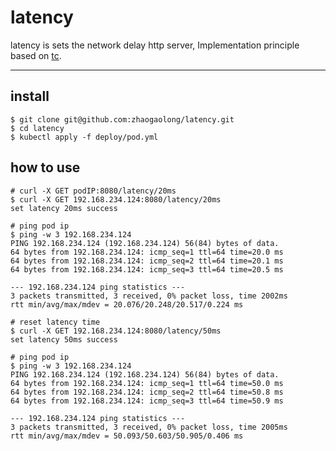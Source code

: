 # latency

latency is sets the network delay http server, Implementation principle based on [tc](https://tldp.org/HOWTO/Traffic-Control-HOWTO/intro.html).

---

## install

```shell
$ git clone git@github.com:zhaogaolong/latency.git
$ cd latency
$ kubectl apply -f deploy/pod.yml
```

## how to use

```shell
# curl -X GET podIP:8080/latency/20ms
$ curl -X GET 192.168.234.124:8080/latency/20ms
set latency 20ms success

# ping pod ip
$ ping -w 3 192.168.234.124
PING 192.168.234.124 (192.168.234.124) 56(84) bytes of data.
64 bytes from 192.168.234.124: icmp_seq=1 ttl=64 time=20.0 ms
64 bytes from 192.168.234.124: icmp_seq=2 ttl=64 time=20.1 ms
64 bytes from 192.168.234.124: icmp_seq=3 ttl=64 time=20.5 ms

--- 192.168.234.124 ping statistics ---
3 packets transmitted, 3 received, 0% packet loss, time 2002ms
rtt min/avg/max/mdev = 20.076/20.248/20.517/0.224 ms

# reset latency time
$ curl -X GET 192.168.234.124:8080/latency/50ms
set latency 50ms success

# ping pod ip
$ ping -w 3 192.168.234.124
PING 192.168.234.124 (192.168.234.124) 56(84) bytes of data.
64 bytes from 192.168.234.124: icmp_seq=1 ttl=64 time=50.0 ms
64 bytes from 192.168.234.124: icmp_seq=2 ttl=64 time=50.8 ms
64 bytes from 192.168.234.124: icmp_seq=3 ttl=64 time=50.9 ms

--- 192.168.234.124 ping statistics ---
3 packets transmitted, 3 received, 0% packet loss, time 2005ms
rtt min/avg/max/mdev = 50.093/50.603/50.905/0.406 ms
```
